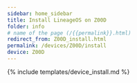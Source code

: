 ```yaml
---
sidebar: home_sidebar
title: Install LineageOS on Z00D
folder: info
# name of the page (/{{permalink}}.html)
redirect_from: Z00D_install.html
permalink: /devices/Z00D/install
device: Z00D
---
```

{% include templates/device_install.md %}
